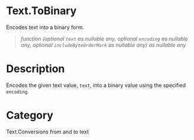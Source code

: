 ﻿# Text.ToBinary
Encodes text into a binary form.
> _function (optional <code>text</code> as nullable any, optional <code>encoding</code> as nullable any, optional <code>includeByteOrderMark</code> as nullable any) as nullable any_
# Description 
Encodes the given text value, <code>text</code>, into a binary value using the specified <code>encoding</code>.
# Category 
Text.Conversions from and to text
